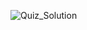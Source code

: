 ![Quiz_Solution](https://user-images.githubusercontent.com/53019228/86529356-c02d7880-becd-11ea-81f5-08524294215a.png)

